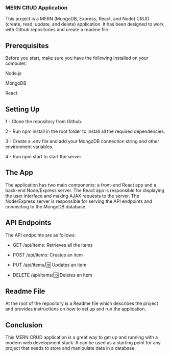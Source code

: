 ### MERN CRUD Application

This project is a MERN (MongoDB, Express, React, and Node) CRUD (create, read, update, and delete) application. It has been designed to work with Github repositories and create a readme file.


## Prerequisites

Before you start, make sure you have the following installed on your computer:



Node.js 

MongoDB 

React 


## Setting Up


1 - Clone the repository from Github.

2 - Run npm install in the root folder to install all the required dependencies.

3 - Create a .env file and add your MongoDB connection string and other environment variables.

4 - Run npm start to start the server.


## The App

The application has two main components: a front-end React app and a back-end Node/Express server. The React app is responsible for displaying the user interface and making AJAX requests to the server. The Node/Express server is responsible for serving the API endpoints and connecting to the MongoDB database.


## API Endpoints

The API endpoints are as follows:



 * GET /api/items: Retrieves all the items

 * POST /api/items: Creates an item

 * PUT /api/items/:id: Updates an item

 * DELETE /api/items/:id: Deletes an item


## Readme File

At the root of the repository is a Readme file which describes the project and provides instructions on how to set up and run the application.


## Conclusion

This MERN CRUD application is a great way to get up and running with a modern web development stack. It can be used as a starting point for any project that needs to store and manipulate data in a database.
